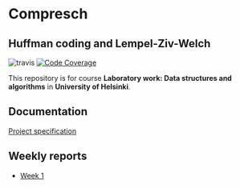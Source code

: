 # Compresch
## Huffman coding and Lempel-Ziv-Welch

![travis](https://travis-ci.org/akiutoslahti/compresch.svg?branch=master)
[![Code Coverage](https://img.shields.io/codecov/c/github/akiutoslahti/compresch/master.svg)](https://codecov.io/github/akiutoslahti/compresch/)

This repository is for course **Laboratory work: Data structures and algorithms** in **University of Helsinki**.

## Documentation
[Project specification](docs/01-SPECIFICATION.md)

## Weekly reports
* [Week 1](docs/WEEK1.md)
